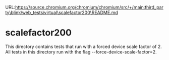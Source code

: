 URL:https://source.chromium.org/chromium/chromium/src/+/main:third_party\blink\web_tests\virtual\scalefactor200\README.md
# scalefactor200

This directory contains tests that run with a forced device scale factor of 2.
All tests in this directory run with the flag --force-device-scale-factor=2.
